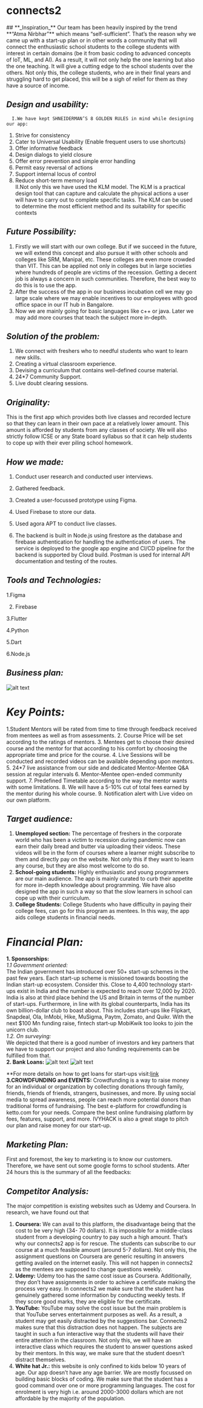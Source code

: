 <h1>connects2</h1>
## **_Inspiration_**
Our team has been heavily inspired by the trend **“Atma Nirbhar”** which means “self-sufficient”. That’s the reason why we came up with a start-up plan or in other words a community that will connect the enthusiastic school students to the college students with interest in certain domains (be it from basic coding to advanced concepts of IoT, ML, and AI). As a result, it will not only help the one learning but also the one teaching. It will give a cutting edge to the school students over the others. Not only this, the college students, who are in their final years and struggling hard to get placed, this will be a sigh of relief for them as they have a source of income.

## **_Design and usability:_**
      I.We have kept SHNEIDERMAN’S 8 GOLDEN RULES in mind while designing our app:
1. Strive for consistency 
2. Cater to Universal Usability (Enable frequent users to use shortcuts) 
3. Offer informative feedback 
4. Design dialogs to yield closure
5. Offer error prevention and simple error handling
6. Permit easy reversal of actions 
7. Support internal locus of control 
8. Reduce short-term memory load<br>
        II.Not only this we have used the KLM model. The KLM is a practical design tool that can capture and calculate the physical actions a user will have to carry out to complete specific tasks.  The KLM can be used to determine the most efficient method and its suitability for specific contexts<br>

## **_Future Possibility:_**
1. Firstly we will start with our own college. But if we succeed in the future, we will extend this concept and also pursue it with other schools and colleges like SRM, Manipal, etc. These colleges are even more crowded than VIT. This can be applied not only in colleges but in large societies where hundreds of people are victims of the recession. Getting a decent job is always a concern in such communities. Therefore, the best way to do this is to use the app.
2. After the success of the app in our business incubation cell we may go large scale where we may enable incentives to our employees with good office space in our IT hub in Bangalore.
3. Now we are mainly going for basic languages like c++ or java. Later we may add more courses that teach the subject more in-depth. 

## **_Solution of the problem:_**
1. We connect with freshers who to needful students who want to learn new skills.
2. Creating a virtual classroom experience.
3. Devising a curriculum that contains well-defined course material.
4. 24*7 Community Support.
5. Live doubt clearing sessions.


## **_Originality:_**
This is the first app which provides both live classes and recorded lecture so that they can learn in their own pace at a relatively lower amount. This amount is afforded by students from any classes of society. We will also strictly follow ICSE or any State board syllabus so that it can help students to cope up with their ever piling school homework.


## **_How we made:_**

1. Conduct user research and conducted user interviews.<br>

2. Gathered feedback.

3. Created a user-focussed prototype using Figma.

4. Used Firebase to store our data.

5. Used agora APT to conduct live classes.

6. The backend is built in Node.js using firestore as the database and firebase authentication for handling the authentication of users. The service is deployed to the google app engine and CI/CD pipeline for the backend is supported by Cloud build. Postman is used for internal API documentation and testing of the routes.

## **_Tools and Technologies:_**

1.Figma

2. Firebase

3.Flutter

4.Python

5.Dart

6.Node.js

## **_Business plan:_**


 <img src="https://github.com/aishikasaha/a/blob/main/Capture.JPG" alt="alt text" title="Title" />






# **_Key Points:_**
1.Student Mentors will be rated from time to time through feedback received from mentees as well as from assessments.
2. Course Price will be set according to the ratings of mentors.
3. Mentees get to choose their desired course and the mentor for that according to his comfort by choosing the appropriate time and price for the course.
4. Live Sessions will be conducted and recorded videos can be available depending upon mentors.
5. 24*7 live assistance from our side and dedicated Mentor-Mentee Q&A session at regular intervals
6. Mentor-Mentee open-ended community support.
7. Predefined Timetable according to the way the mentor wants with some limitations.
8. We will have a 5-10% cut of total fees earned by the mentor during his whole course.
9. Notification alert with Live video on our own platform.




## **_Target audience:_**
1.	**Unemployed section:** The percentage of freshers in the corporate world who has been a victim to recession during pandemic now can earn their daily bread and butter via uploading their videos. These videos will be in the form of courses where a learner might subscribe to them and directly pay on the website. Not only this if they want to learn any course, but they are also most welcome to do so.
2.	**School-going students:** Highly enthusiastic and young programmers are our main audience. The app is mainly curated to curb their appetite for more in-depth knowledge about programming. We have also designed the app in such a way so that the slow learners in school can cope up with their curriculum. 
3.	**College Students:** College Students who have difficulty in paying their college fees, can go for this program as mentees. In this way, the app aids college students in financial needs.



# **_Financial Plan:_**

**1. Sponsorships:**<br>
_1.1 Government oriented:_<br>
The Indian government has introduced over 50+ start-up schemes in the past few years. Each start-up scheme is missioned towards boosting the Indian start-up ecosystem. Consider this. Close to 4,400 technology start-ups exist in India and the number is expected to reach over 12,000 by 2020. India is also at third place behind the US and Britain in terms of the number of start-ups. Furthermore, in line with its global counterparts, India has its own billion-dollar club to boast about. This includes start-ups like Flipkart, Snapdeal, Ola, InMobi, Hike, MuSigma, Paytm, Zomato, and Quikr. With the next $100 Mn funding raise, fintech start-up MobiKwik too looks to join the unicorn club.<br>
_1.2. On surveying:_<br>
We depicted that there is a good number of investors and key partners that we have to support our project and also funding requirements can be fulfilled from that.<br>
  	**2. Bank Loans:**
<img src="https://github.com/aishikasaha/a/blob/main/pic1.jpeg" alt="alt text" title="Title" />
<img src="https://github.com/aishikasaha/a/blob/main/pic2.jpeg" alt="alt text" title="Title" />


**For more details on how to get loans for start-ups visit:[link]( https://indianmoney.com/articles/government-loan-for-business-startups-in-india)<br>
        **3.CROWDFUNDING and EVENTS:** 
Crowdfunding is a way to raise money for an individual or organization by collecting donations through family, friends, friends of friends, strangers, businesses, and more. By using social media to spread awareness, people can reach more potential donors than traditional forms of fundraising. The best e-platform for crowdfunding is ketto.com for your needs. Compare the best online fundraising platform by fees, features, support, and more. IVYHACK is also a great stage to pitch our plan and raise money for our start-up.


## **_Marketing Plan:_**
First and foremost, the key to marketing is to know our customers. Therefore, we have sent out some google forms to school students. After 24 hours this is the summary of all the feedbacks:


## **_Competitor Analysis:_**

The major competition is existing websites such as Udemy and Coursera. In research, we have found out that 
1.	**Coursera:** We can avail to this platform, the disadvantage being that the cost to be very high (34- 70 dollars). It is impossible for a middle-class student from a developing country to pay such a high amount. That’s why our connects2 app is for rescue. The students can subscribe to our course at a much feasible amount (around 5-7 dollars). Not only this, the assignment questions on Coursera are generic resulting in answers getting availed on the internet easily. This will not happen in connects2 as the mentees are supposed to change questions weekly.
2.	**Udemy:** Udemy too has the same cost issue as Coursera. Additionally, they don’t have assignments in order to achieve a certificate making the process very easy. In connects2 we make sure that the student has genuinely gathered some information by conducting weekly tests. If they score good marks, they are eligible for the certificate.
3.	**YouTube:** YouTube may solve the cost issue but the main problem is that YouTube serves entertainment purposes as well. As a result, a student may get easily distracted by the suggestions bar.  Connects2 makes sure that this distraction does not happen. The subjects are taught in such a fun interactive way that the students will have their entire attention in the classroom. Not only this, we will have an interactive class which requires the student to answer questions asked by their mentors. In this way, we make sure that the student doesn’t distract themselves.
4.	**White hat Jr.:** this website is only confined to kids below 10 years of age. Our app doesn’t have any age barrier. We are mostly focussed on building basic blocks of coding. We make sure that the student has a good command over one or more programming languages. The cost for enrolment is very high i.e. around 2000-3000 dollars which are not affordable by the majority of the population.


      

